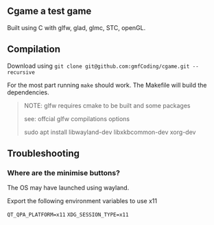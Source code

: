 ## Cgame a test game
Built using C with glfw, glad, glmc, STC, openGL.

## Compilation
Download using `git clone git@github.com:gmfCoding/cgame.git --recursive`

For the most part running `make` should work.
The Makefile will build the dependencies.
> NOTE: glfw requires cmake to be built and some packages 
>
> see: offcial glfw compilations options
>
> sudo apt install libwayland-dev libxkbcommon-dev xorg-dev

## Troubleshooting
### Where are the minimise buttons?

The OS may have launched using wayland.

Export the following environment variables to use x11
 
`QT_QPA_PLATFORM=x11`
`XDG_SESSION_TYPE=x11`
